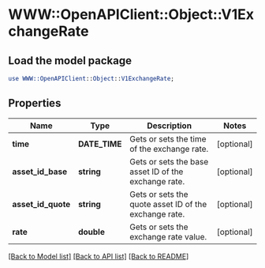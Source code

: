 # WWW::OpenAPIClient::Object::V1ExchangeRate

## Load the model package
```perl
use WWW::OpenAPIClient::Object::V1ExchangeRate;
```

## Properties
Name | Type | Description | Notes
------------ | ------------- | ------------- | -------------
**time** | **DATE_TIME** | Gets or sets the time of the exchange rate. | [optional] 
**asset_id_base** | **string** | Gets or sets the base asset ID of the exchange rate. | [optional] 
**asset_id_quote** | **string** | Gets or sets the quote asset ID of the exchange rate. | [optional] 
**rate** | **double** | Gets or sets the exchange rate value. | [optional] 

[[Back to Model list]](../README.md#documentation-for-models) [[Back to API list]](../README.md#documentation-for-api-endpoints) [[Back to README]](../README.md)


